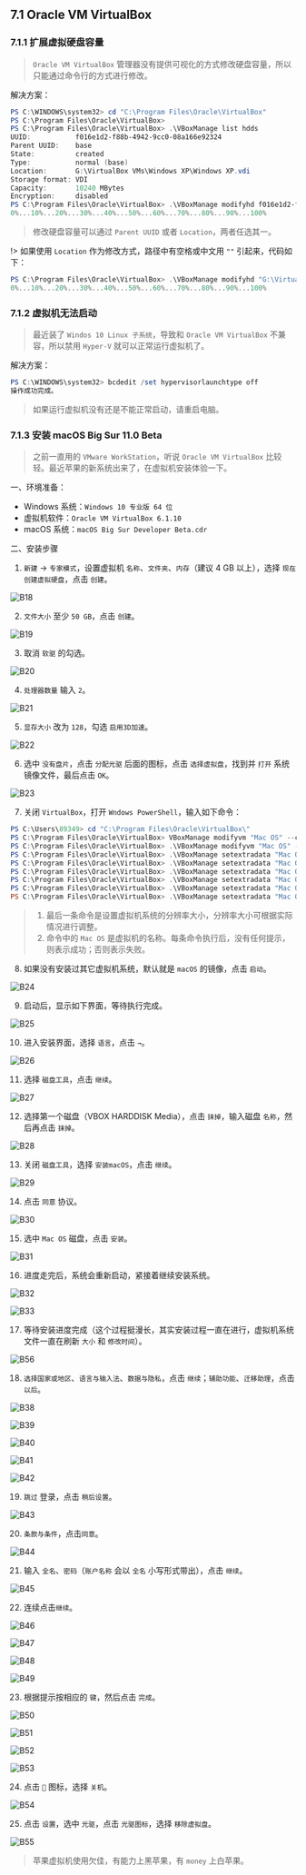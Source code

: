 ## 7.1 Oracle VM VirtualBox

### 7.1.1 扩展虚拟硬盘容量

> `Oracle VM VirtualBox` 管理器没有提供可视化的方式修改硬盘容量，所以只能通过命令行的方式进行修改。

解决方案：

```powershell
PS C:\WINDOWS\system32> cd "C:\Program Files\Oracle\VirtualBox"
PS C:\Program Files\Oracle\VirtualBox>
PS C:\Program Files\Oracle\VirtualBox> .\VBoxManage list hdds
UUID:           f016e1d2-f88b-4942-9cc0-08a166e92324
Parent UUID:    base
State:          created
Type:           normal (base)
Location:       G:\VirtualBox VMs\Windows XP\Windows XP.vdi
Storage format: VDI
Capacity:       10240 MBytes
Encryption:     disabled
PS C:\Program Files\Oracle\VirtualBox> .\VBoxManage modifyhd f016e1d2-f88b-4942-9cc0-08a166e92324 --resize 11264
0%...10%...20%...30%...40%...50%...60%...70%...80%...90%...100%
```

> 修改硬盘容量可以通过 `Parent UUID` 或者 `Location`，两者任选其一。

!> 如果使用 `Location` 作为修改方式，路径中有空格或中文用 `""` 引起来，代码如下：

```powershell
PS C:\Program Files\Oracle\VirtualBox> .\VBoxManage modifyhd "G:\VirtualBox VMs\Windows XP\Windows XP.vdi" --resize 11264
0%...10%...20%...30%...40%...50%...60%...70%...80%...90%...100%
```

### 7.1.2 虚拟机无法启动

> 最近装了 `Windos 10 Linux 子系统`，导致和 `Oracle VM VirtualBox` 不兼容，所以禁用 `Hyper-V` 就可以正常运行虚拟机了。

解决方案：

```powershell
PS C:\WINDOWS\system32> bcdedit /set hypervisorlaunchtype off
操作成功完成。
```

> 如果运行虚拟机没有还是不能正常启动，请重启电脑。

### 7.1.3 安装 macOS Big Sur 11.0 Beta

> 之前一直用的 `VMware WorkStation`，听说 `Oracle VM VirtualBox` 比较轻。最近苹果的新系统出来了，在虚拟机安装体验一下。

一、环境准备：

* Windows 系统：`Windows 10 专业版 64 位`
* 虚拟机软件：`Oracle VM VirtualBox 6.1.10`
* macOS 系统：`macOS Big Sur Developer Beta.cdr`

二、安装步骤

1. `新建` → `专家模式`，设置虚拟机 `名称`、`文件夹`、`内存`（建议 4 GB 以上），选择 `现在创建虚拟硬盘`，点击 `创建`。

![B18](../images/B18.jpg)

2. `文件大小` 至少 `50 GB`，点击 `创建`。

![B19](../images/B19.png)

3. 取消 `软驱` 的勾选。

![B20](../images/B20.png)

4. `处理器数量` 输入 `2`。

![B21](../images/B21.png)

5. `显存大小` 改为 `128`，勾选 `启用3D加速`。

![B22](../images/B22.png)

6. 选中 `没有盘片`，点击 `分配光驱` 后面的图标，点击 `选择虚拟盘`，找到并 `打开` 系统镜像文件，最后点击 `OK`。

![B23](../images/B23.png)

7. 关闭 `VirtualBox`，打开 `Wndows PowerShell`，输入如下命令：

```powershell
PS C:\Users\89349> cd "C:\Program Files\Oracle\VirtualBox\"
PS C:\Program Files\Oracle\VirtualBox> VBoxManage modifyvm "Mac OS" --cpuid-set 00000001 000106e5 00100800 0098e3fd bfebfbff
PS C:\Program Files\Oracle\VirtualBox> .\VBoxManage modifyvm "Mac OS" --cpuid-set 00000001 000106e5 00100800 0098e3fd bfebfbff
PS C:\Program Files\Oracle\VirtualBox> .\VBoxManage setextradata "Mac OS" "VBoxInternal/Devices/efi/0/Config/DmiSystemProduct" "iMac19,1"
PS C:\Program Files\Oracle\VirtualBox> .\VBoxManage setextradata "Mac OS" "VBoxInternal/Devices/efi/0/Config/DmiSystemVersion" "1.0"
PS C:\Program Files\Oracle\VirtualBox> .\VBoxManage setextradata "Mac OS" "VBoxInternal/Devices/efi/0/Config/DmiBoardProduct" "Mac-AA95B1DDAB278B95"
PS C:\Program Files\Oracle\VirtualBox> .\VBoxManage setextradata "Mac OS" "VBoxInternal/Devices/smc/0/Config/DeviceKey" "ourhardworkbythesewordsguardedpleasedontsteal(c)AppleComputerInc"
PS C:\Program Files\Oracle\VirtualBox> .\VBoxManage setextradata "Mac OS" "VBoxInternal/Devices/smc/0/Config/GetKeyFromRealSMC" 1
PS C:\Program Files\Oracle\VirtualBox> .\VBoxManage setextradata "Mac OS" VBoxInternal2/EfiGraphicsResolution 1920x1080

```

> 1. 最后一条命令是设置虚拟机系统的分辨率大小，分辨率大小可根据实际情况进行调整。  
> 2. 命令中的 `Mac OS` 是虚拟机的名称。每条命令执行后，没有任何提示，则表示成功；否则表示失败。

8. 如果没有安装过其它虚拟机系统，默认就是 `macOS` 的镜像，点击 `启动`。

![B24](../images/B24.png)

9. 启动后，显示如下界面，等待执行完成。

![B25](../images/B25.png ':size=862.5*742.5')

10. 进入安装界面，选择 `语言`，点击 `→`。

![B26](../images/B26.png)

11. 选择 `磁盘工具`，点击 `继续`。

![B27](../images/B27.png)

12. 选择第一个磁盘（VBOX HARDDISK Media），点击 `抹掉`，输入磁盘 `名称`，然后再点击 `抹掉`。

![B28](../images/B28.png)

13. 关闭 `磁盘工具`，选择 `安装macOS`，点击 `继续`。

![B29](../images/B29.png)

14. 点击 `同意` 协议。

![B30](../images/B30.jpg)

15. 选中 `Mac OS` 磁盘，点击 `安装`。

![B31](../images/B31.png)

16. 进度走完后，系统会重新启动，紧接着继续安装系统。

![B32](../images/B32.png)

![B33](../images/B33.png)

17. 等待安装进度完成（这个过程挺漫长，其实安装过程一直在进行，虚拟机系统文件一直在刷新 `大小` 和 `修改时间`）。

![B56](../images/B56.png)

18. `选择国家或地区`、`语言与输入法`、`数据与隐私`，点击 `继续`；`辅助功能`、`迁移助理`，点击 `以后`。

![B38](../images/B38.jpg ':size=960*540')

![B39](../images/B39.jpg ':size=960*540')

![B40](../images/B40.jpg ':size=960*540')

![B41](../images/B41.jpg ':size=960*540')

![B42](../images/B42.jpg ':size=960*540')

19. `跳过` 登录，点击 `稍后设置`。

![B43](../images/B43.jpg ':size=960*540')

20. `条款与条件`，点击`同意`。

![B44](../images/B44.jpg ':size=960*540')

21. 输入 `全名`、`密码`（`账户名称` 会以 `全名` 小写形式带出），点击 `继续`。

![B45](../images/B45.jpg ':size=960*540')

22. 连续点击`继续`。

![B46](../images/B46.png ':size=960*540')

![B47](../images/B47.jpg ':size=960*540')

![B48](../images/B48.jpg ':size=960*540')

![B49](../images/B49.jpg ':size=960*540')

23. 根据提示按相应的 `键`，然后点击  `完成`。

![B50](../images/B50.jpg ':size=960*540')

![B51](../images/B51.jpg ':size=960*540')

![B52](../images/B52.jpg ':size=960*540')

![B53](../images/B53.jpg ':size=960*540')

24. 点击 `🍎` 图标，选择 `关机`。

![B54](../images/B54.jpg ':size=960*540')

25. 点击 `设置`，选中 `光驱`，点击 `光驱图标`，选择 `移除虚拟盘`。

![B55](../images/B55.png ':size=960*540')

> 苹果虚拟机使用欠佳，有能力上黑苹果，有 `money` 上白苹果。